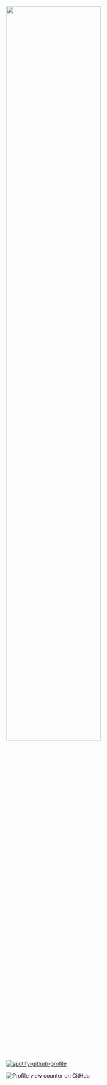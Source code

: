 <img src="https://readme-typing-svg.demolab.com?font=Times&weight=500&size=50&duration=1000&pause=100&color=F3BF78&Left=true&vLeftr=true&repeat=false&random=false&width=1300&height=65&lines=Mags/Joel+he/she+20" width="70%" /></img>

[![spotify-github-profile](https://spotify-github-profile.kittinanx.com/api/view?uid=31g57xljnisrkckk7rw2yaqmswva&cover_image=true&theme=novatorem&show_offline=false&background_color=121212&interchange=false&bar_color=f3bf78&bar_color_cover=false)](https://github.com/kittinan/spotify-github-profile)


![Profile view counter on GitHub](https://komarev.com/ghpvc/?username=wallaru)
